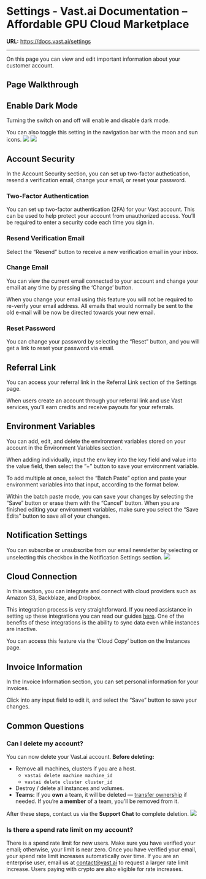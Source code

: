 # Settings - Vast.ai Documentation – Affordable GPU Cloud Marketplace

**URL:** https://docs.vast.ai/settings

---

On this page you can view and edit important information about your customer account.

## Page Walkthrough

## Enable Dark Mode

Turning the switch on and off will enable and disable dark mode.

You can also toggle this setting in the navigation bar with the moon and sun icons. ![](https://mintcdn.com/vastai-80aa3a82/v_EM_-NdbnPjb9tX/images/console-setting.webp?fit=max&auto=format&n=v_EM_-NdbnPjb9tX&q=85&s=caf1da8c5179beba5563cacb464a4431) ![](https://mintcdn.com/vastai-80aa3a82/v_EM_-NdbnPjb9tX/images/console-setting-2.webp?fit=max&auto=format&n=v_EM_-NdbnPjb9tX&q=85&s=6b11e929f2c30dcda9a73d1a9e31acd1)

## Account Security

In the Account Security section, you can set up two-factor authetication, resend a verification email, change your email, or reset your password.

### Two-Factor Authentication

You can set up two-factor authentication (2FA) for your Vast account. This can be used to help protect your account from unauthorized access. You’ll be required to enter a security code each time you sign in.

### Resend Verification Email

Select the “Resend” button to receive a new verification email in your inbox.

### Change Email

You can view the current email connected to your account and change your email at any time by pressing the ‘Change’ button.

When you change your email using this feature you will not be required to re-verify your email address. All emails that would normally be sent to the old e-mail will be now be directed towards your new email.

### Reset Password

You can change your password by selecting the “Reset” button, and you will get a link to reset your password via email.

## Referral Link

You can access your referral link in the Referral Link section of the Settings page.

When users create an account through your referral link and use Vast services, you’ll earn credits and receive payouts for your referrals.

## Environment Variables

You can add, edit, and delete the environment variables stored on your account in the Environment Variables section.

When adding individually, input the env key into the key field and value into the value field, then select the ”+” button to save your environment variable.

To add multiple at once, select the “Batch Paste” option and paste your environment variables into that input, according to the format below.

Within the batch paste mode, you can save your changes by selecting the “Save” button or erase them with the “Cancel” button. When you are finished editing your environment variables, make sure you select the “Save Edits” button to save all of your changes.

## Notification Settings

You can subscribe or unsubscribe from our email newsletter by selecting or unselecting this checkbox in the Notification Settings section. ![](https://mintcdn.com/vastai-80aa3a82/v_EM_-NdbnPjb9tX/images/console-setting-3.webp?fit=max&auto=format&n=v_EM_-NdbnPjb9tX&q=85&s=e72d133c3deaac20891673a9bd31c04e)

## Cloud Connection

In this section, you can integrate and connect with cloud providers such as Amazon S3, Backblaze, and Dropbox.

This integration process is very straightforward. If you need assistance in setting up these integrations you can read our guides [here](https://docs.vast.ai/instances/cloud-sync). One of the benefits of these integrations is the ability to sync data even while instances are inactive.

You can access this feature via the ‘Cloud Copy’ button on the Instances page.

## Invoice Information

In the Invoice Information section, you can set personal information for your invoices.

Click into any input field to edit it, and select the “Save” button to save your changes.

## Common Questions

### Can I delete my account?

You can now delete your Vast.ai account. **Before deleting:**

*   Remove all machines, clusters if you are a host.
    *   `vastai delete machine machine_id`
    *   `vastai delete cluster cluster_id`
*   Destroy / delete all instances and volumes.
*   **Teams:** If you **own** a team, it will be deleted — [transfer ownership](https://docs.vast.ai/transfer-team-ownership) if needed. If you’re **a member** of a team, you’ll be removed from it.

After these steps, contact us via the **Support Chat** to complete deletion. ![](https://mintcdn.com/vastai-80aa3a82/v_EM_-NdbnPjb9tX/images/console-setting-4.webp?fit=max&auto=format&n=v_EM_-NdbnPjb9tX&q=85&s=52246daa78f22b7c5ed8ee0a923a6d8c)

### Is there a spend rate limit on my account?

There is a spend rate limit for new users. Make sure you have verified your email; otherwise, your limit is near zero. Once you have verified your email, your spend rate limit increases automatically over time. If you are an enterprise user, email us at [contact@vast.ai](mailto:contact@vast.ai) to request a larger rate limit increase. Users paying with crypto are also eligible for rate increases.